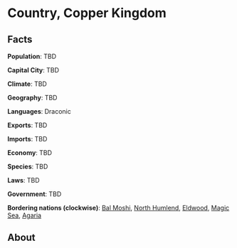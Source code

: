 # Country, Copper Kingdom
## Facts
**Population**: TBD

**Capital City**: TBD

**Climate**: TBD

**Geography**: TBD

**Languages**: Draconic

**Exports**: TBD

**Imports**: TBD

**Economy**: TBD

**Species**: TBD

**Laws**: TBD

**Government**: TBD

**Bordering nations (clockwise)**: [Bal Moshi](bal_moshi.md), [North Humlend](north_humlend.md), [Eldwood](eldwood.md), [Magic Sea](magic_sea.md), [Agaria](agaria.md)

## About
